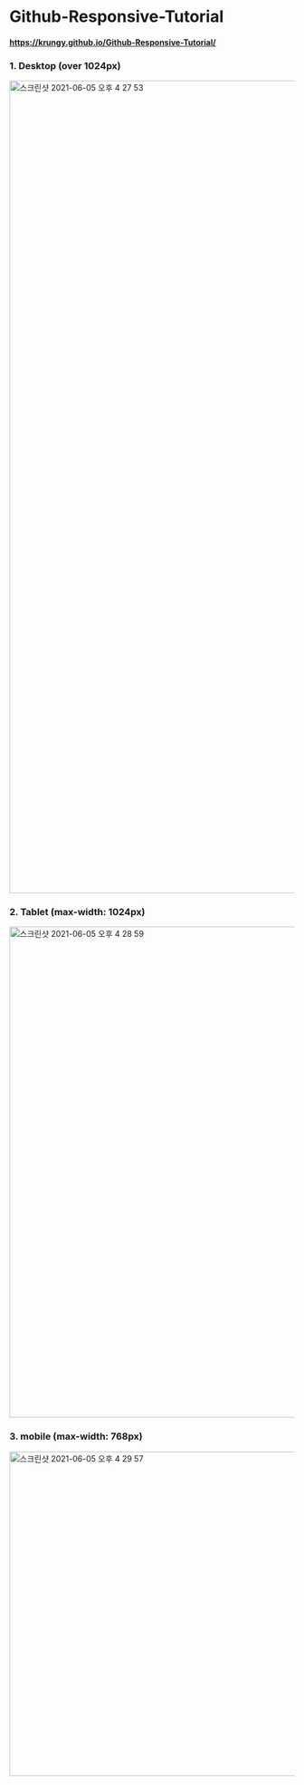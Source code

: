 # Github-Responsive-Tutorial

#### https://krungy.github.io/Github-Responsive-Tutorial/

### 1. Desktop (over 1024px)
<img width="1435" alt="스크린샷 2021-06-05 오후 4 27 53" src="https://user-images.githubusercontent.com/71081893/120884016-8f911a00-c61b-11eb-87f9-326a321b504d.png">


### 2. Tablet (max-width: 1024px)
<img width="867" alt="스크린샷 2021-06-05 오후 4 28 59" src="https://user-images.githubusercontent.com/71081893/120884019-915add80-c61b-11eb-865d-5e3c446edefa.png">


### 3. mobile (max-width: 768px)
<img width="573" alt="스크린샷 2021-06-05 오후 4 29 57" src="https://user-images.githubusercontent.com/71081893/120884014-8acc6600-c61b-11eb-985f-edaccb3b68fe.png">
